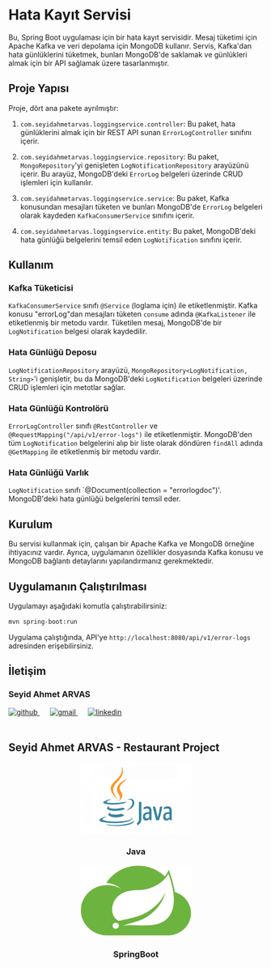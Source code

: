 # Hata Kayıt Servisi

Bu, Spring Boot uygulaması için bir hata kayıt servisidir. Mesaj tüketimi için Apache Kafka ve veri depolama için MongoDB kullanır. Servis, Kafka'dan hata günlüklerini tüketmek, bunları MongoDB'de saklamak ve günlükleri almak için bir API sağlamak üzere tasarlanmıştır.

## Proje Yapısı

Proje, dört ana pakete ayrılmıştır:

1. `com.seyidahmetarvas.loggingservice.controller`: Bu paket, hata günlüklerini almak için bir REST API sunan `ErrorLogController` sınıfını içerir.

2. `com.seyidahmetarvas.loggingservice.repository`: Bu paket, `MongoRepository`'yi genişleten `LogNotificationRepository` arayüzünü içerir. Bu arayüz, MongoDB'deki `ErrorLog` belgeleri üzerinde CRUD işlemleri için kullanılır.

3. `com.seyidahmetarvas.loggingservice.service`: Bu paket, Kafka konusundan mesajları tüketen ve bunları MongoDB'de `ErrorLog` belgeleri olarak kaydeden `KafkaConsumerService` sınıfını içerir.

4. `com.seyidahmetarvas.loggingservice.entity`: Bu paket, MongoDB'deki hata günlüğü belgelerini temsil eden `LogNotification` sınıfını içerir.

## Kullanım

### Kafka Tüketicisi

`KafkaConsumerService` sınıfı `@Service` (loglama için) ile etiketlenmiştir. Kafka konusu "errorLog"dan mesajları tüketen `consume` adında `@KafkaListener` ile etiketlenmiş bir metodu vardır. Tüketilen mesaj, MongoDB'de bir `LogNotification` belgesi olarak kaydedilir.

### Hata Günlüğü Deposu

`LogNotificationRepository` arayüzü, `MongoRepository<LogNotification, String>`'i genişletir, bu da MongoDB'deki `LogNotification` belgeleri üzerinde CRUD işlemleri için metotlar sağlar.

### Hata Günlüğü Kontrolörü

`ErrorLogController` sınıfı `@RestController` ve `@RequestMapping("/api/v1/error-logs")` ile etiketlenmiştir. MongoDB'den tüm `LogNotification` belgelerini alıp bir liste olarak döndüren `findAll` adında `@GetMapping` ile etiketlenmiş bir metodu vardır.

### Hata Günlüğü Varlık

`LogNotification` sınıfı `@Document(collection = "errorlogdoc")'. MongoDB'deki hata günlüğü belgelerini temsil eder.

## Kurulum

Bu servisi kullanmak için, çalışan bir Apache Kafka ve MongoDB örneğine ihtiyacınız vardır. Ayrıca, uygulamanın özellikler dosyasında Kafka konusu ve MongoDB bağlantı detaylarını yapılandırmanız gerekmektedir.

## Uygulamanın Çalıştırılması

Uygulamayı aşağıdaki komutla çalıştırabilirsiniz:

```bash
mvn spring-boot:run
```

Uygulama çalıştığında, API'ye `http://localhost:8080/api/v1/error-logs` adresinden erişebilirsiniz.


## İletişim

### Seyid Ahmet ARVAS

<a href="https://github.com/ahmetarvastr" target="_blank">
<img  src=https://img.shields.io/badge/github-%2324292e.svg?&style=for-the-badge&logo=github&logoColor=white alt=github style="margin-bottom: 20px;" />
</a>
<a href = "mailto:example@gmail.com?subject = Geri Bildirim&body = Mesaj">
<img src=https://img.shields.io/badge/send-email-email?&style=for-the-badge&logo=microsoftoutlook&color=CD5C5C alt=gmail style="margin-bottom: 20px; margin-left:20px" />
</a>
<a href="https://linkedin.com/in/seyidahmetarvas" target="_blank">
<img src=https://img.shields.io/badge/linkedin-%231E77B5.svg?&style=for-the-badge&logo=linkedin&logoColor=white alt=linkedin style="margin-bottom: 20px; margin-left:20px" />
</a>  

## Seyid Ahmet ARVAS - Restaurant Project

<div align="center">
<img src="../img/java.png" alt="Logo" width="220" height="140">
<h3 align="center">Java</h3>
</div>

<div align="center">
<img src="../img/spring.png" alt="Logo" width="220" height="140">
<h3 align="center">SpringBoot</h3>   
</div>
